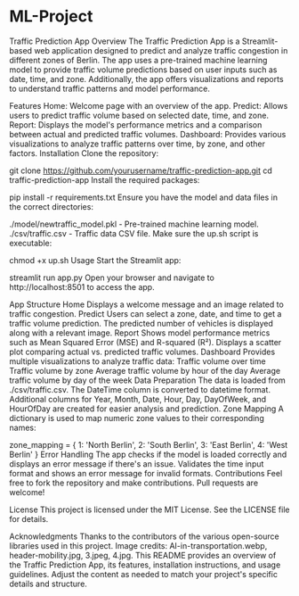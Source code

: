 # ML-Project
Traffic Prediction App
Overview
The Traffic Prediction App is a Streamlit-based web application designed to predict and analyze traffic congestion in different zones of Berlin. The app uses a pre-trained machine learning model to provide traffic volume predictions based on user inputs such as date, time, and zone. Additionally, the app offers visualizations and reports to understand traffic patterns and model performance.

Features
Home: Welcome page with an overview of the app.
Predict: Allows users to predict traffic volume based on selected date, time, and zone.
Report: Displays the model's performance metrics and a comparison between actual and predicted traffic volumes.
Dashboard: Provides various visualizations to analyze traffic patterns over time, by zone, and other factors.
Installation
Clone the repository:

git clone https://github.com/yourusername/traffic-prediction-app.git
cd traffic-prediction-app
Install the required packages:

pip install -r requirements.txt
Ensure you have the model and data files in the correct directories:

./model/newtraffic_model.pkl - Pre-trained machine learning model.
./csv/traffic.csv - Traffic data CSV file.
Make sure the up.sh script is executable:

chmod +x up.sh
Usage
Start the Streamlit app:

streamlit run app.py
Open your browser and navigate to http://localhost:8501 to access the app.

App Structure
Home
Displays a welcome message and an image related to traffic congestion.
Predict
Users can select a zone, date, and time to get a traffic volume prediction.
The predicted number of vehicles is displayed along with a relevant image.
Report
Shows model performance metrics such as Mean Squared Error (MSE) and R-squared (R²).
Displays a scatter plot comparing actual vs. predicted traffic volumes.
Dashboard
Provides multiple visualizations to analyze traffic data:
Traffic volume over time
Traffic volume by zone
Average traffic volume by hour of the day
Average traffic volume by day of the week
Data Preparation
The data is loaded from ./csv/traffic.csv.
The DateTime column is converted to datetime format.
Additional columns for Year, Month, Date, Hour, Day, DayOfWeek, and HourOfDay are created for easier analysis and prediction.
Zone Mapping
A dictionary is used to map numeric zone values to their corresponding names:

zone_mapping = {
    1: 'North Berlin',
    2: 'South Berlin',
    3: 'East Berlin',
    4: 'West Berlin'
}
Error Handling
The app checks if the model is loaded correctly and displays an error message if there's an issue.
Validates the time input format and shows an error message for invalid formats.
Contributions
Feel free to fork the repository and make contributions. Pull requests are welcome!

License
This project is licensed under the MIT License. See the LICENSE file for details.

Acknowledgments
Thanks to the contributors of the various open-source libraries used in this project.
Image credits: AI-in-transportation.webp, header-mobility.jpg, 3.jpeg, 4.jpg.
This README provides an overview of the Traffic Prediction App, its features, installation instructions, and usage guidelines. Adjust the content as needed to match your project's specific details and structure.
